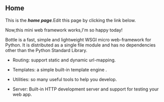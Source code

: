 ## Home

This is the ***home page***.Edit this page by clicking the link below.
Now,this mini web framework works,I'm so happy today!


Bottle is a fast, simple and lightweight WSGI micro web-framework for Python. It is distributed as a single file module and has no dependencies other than the Python Standard Library.

- Routing: support static and dynamic url-mapping.
- Templates: a simple built-in template engine .
- Utilities: so many useful tools to help you develop.
- Server: Built-in HTTP development server and support for testing your web app.

